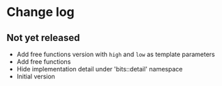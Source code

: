 # Change log

## Not yet released
- Add free functions version with `high` and `low` as template parameters
- Add free functions
- Hide implementation detail under 'bits::detail' namespace
- Initial version
